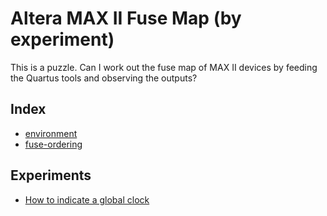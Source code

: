 
# Altera MAX II Fuse Map (by experiment)

This is a puzzle.
Can I work out the fuse map of MAX II devices by
feeding the Quartus tools
and observing the outputs?

## Index

 * [environment](doc/environment.md)
 * [fuse-ordering](doc/fuse-ordering.md)

## Experiments

 * [How to indicate a global clock](experiments/src/global_clock_experiment.erl)

